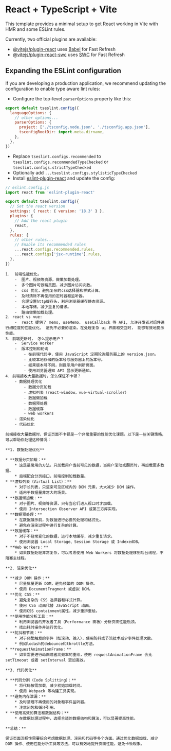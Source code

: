# React + TypeScript + Vite

This template provides a minimal setup to get React working in Vite with HMR and some ESLint rules.

Currently, two official plugins are available:

- [@vitejs/plugin-react](https://github.com/vitejs/vite-plugin-react/blob/main/packages/plugin-react/README.md) uses [Babel](https://babeljs.io/) for Fast Refresh
- [@vitejs/plugin-react-swc](https://github.com/vitejs/vite-plugin-react-swc) uses [SWC](https://swc.rs/) for Fast Refresh

## Expanding the ESLint configuration

If you are developing a production application, we recommend updating the configuration to enable type aware lint rules:

- Configure the top-level `parserOptions` property like this:

```js
export default tseslint.config({
  languageOptions: {
    // other options...
    parserOptions: {
      project: ['./tsconfig.node.json', './tsconfig.app.json'],
      tsconfigRootDir: import.meta.dirname,
    },
  },
})
```

- Replace `tseslint.configs.recommended` to `tseslint.configs.recommendedTypeChecked` or `tseslint.configs.strictTypeChecked`
- Optionally add `...tseslint.configs.stylisticTypeChecked`
- Install [eslint-plugin-react](https://github.com/jsx-eslint/eslint-plugin-react) and update the config:

```js
// eslint.config.js
import react from 'eslint-plugin-react'

export default tseslint.config({
  // Set the react version
  settings: { react: { version: '18.3' } },
  plugins: {
    // Add the react plugin
    react,
  },
  rules: {
    // other rules...
    // Enable its recommended rules
    ...react.configs.recommended.rules,
    ...react.configs['jsx-runtime'].rules,
  },
})
```

```angular2html
1.  前端性能优化。
	-  图片、视频等资源，做懒加载处理。
	-  多个图片可做精灵图，减少图片访问次数。
	-  css 优化，避免复杂的css选择器和样式计算。
 	-  及时清除不再使用的定时器和监听器。
	-  合理设置http缓存头，利用浏览器缓存静态资源。
	-  本地存储，减少重复的请求。
	-  路由做懒加载处理。
2. react vs vue:
	-  react 提供了 memo, useMemo， useCallback 等 API, 允许开发者对组件进行细粒度的性能优化， 避免不必要的渲染。在处理复杂 ui 界面和交互时， 能够有效地提示性能。
3. 前端更新时， 怎么提示用户？
	-  Service Worker
	-  版本控制和轮询
		- 在前端代码中，使用 JavaScript 定期轮询服务器上的 version.json。
		- 比较本地存储的版本号与服务器上的版本号。
		- 如果版本号不同，则提示用户刷新页面。
		- 使用浏览器通知 API 显示更新通知。
4. 前端接收大量数据时，怎么保证不卡顿？
	- 数据处理优化
		- 数据分页加载
		- 虚拟列表（react-window，vue-virtual-scroller）
		- 数据懒加载
		- 数据预处理
		- 数据缓存
		- web workers
	- 渲染优化
	- 代码优化
```

```angular2html
前端接收大量数据时，保证页面不卡顿是一个非常重要的性能优化课题。以下是一些关键策略，可以帮助你处理这种情况：

**1. 数据处理优化**

* **数据分页加载：**
    * 这是最常用的方法。只加载用户当前可见的数据，当用户滚动或翻页时，再加载更多数据。
    * 后端配合分页接口，前端控制加载数量。
* **虚拟列表（Virtual List）：**
    * 对于长列表，只渲染可见区域内的 DOM 元素，大大减少 DOM 操作。
    * 适用于数据量非常大的场景。
* **数据懒加载：**
    * 对于图片、视频等资源，只有当它们进入视口时才加载。
    * 使用 Intersection Observer API 或第三方库实现。
* **数据预处理：**
    * 在数据展示前，对数据进行必要的处理和格式化。
    * 避免在渲染过程中进行复杂的计算。
* **数据缓存：**
    * 对于不经常变化的数据，进行本地缓存，减少重复请求。
    * 使用浏览器 Local Storage、Session Storage 或 IndexedDB。
* **Web Workers：**
    * 如果数据处理非常复杂，可以考虑使用 Web Workers 将数据处理移到后台线程，不阻塞主线程。

**2. 渲染优化**

* **减少 DOM 操作：**
    * 尽量批量更新 DOM，避免频繁的 DOM 操作。
    * 使用 DocumentFragment 或虚拟 DOM。
* **优化 CSS：**
    * 避免复杂的 CSS 选择器和样式计算。
    * 使用 CSS 动画代替 JavaScript 动画。
    * 使用CSS containment属性，减少重排重绘。
* **使用性能分析工具：**
    * 利用浏览器的开发者工具（Performance 面板）分析页面性能瓶颈。
    * 找出耗时操作并进行优化。
* **防抖和节流：**
    * 对于频繁触发的事件（如滚动、输入），使用防抖或节流技术减少事件处理次数。
    * 例如lodash的debounce和throttle方法。
* **requestAnimationFrame：**
    * 如果需要进行动画或者高频率的重绘，使用 requestAnimationFrame 会比 setTimeout 或者 setInterval 更加高效。

**3. 代码优化**

* **代码分割（Code Splitting）：**
    * 将代码按需加载，减少初始加载时间。
    * 使用 Webpack 等构建工具实现。
* **避免内存泄漏：**
    * 及时清理不再使用的对象和事件监听器。
    * 注意闭包和循环引用。
* **使用高效的算法和数据结构：**
    * 在数据处理过程中，选择合适的数据结构和算法，可以显著提高性能。

**总结：**

保证页面流畅性需要综合考虑数据处理、渲染和代码等多个方面。通过优化数据加载、减少 DOM 操作、使用性能分析工具等方法，可以有效地提升页面性能，避免卡顿现象。

```
